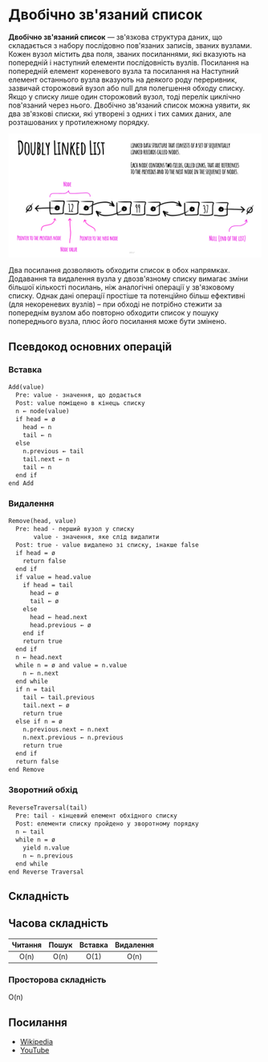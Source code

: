 # Двобічно зв'язаний список

**Двобічно зв'язаний список** — зв'язкова структура даних, що складається з набору
послідовно пов'язаних записів, званих вузлами. Кожен вузол містить два поля,
званих посиланнями, які вказують на попередній і наступний елементи
послідовність вузлів. Посилання на попередній елемент кореневого вузла та посилання на
Наступний елемент останнього вузла вказують на деякого роду переривник, зазвичай
сторожовий вузол або null для полегшення обходу списку. Якщо у списку лише один
сторожовий вузол, тоді перелік циклічно пов'язаний через нього.
Двобічно зв'язаний список можна уявити, як два зв'язкові списки, які утворені з
одних і тих самих даних, але розташованих у протилежному порядку.

![Двобічно зв'язаний список](./images/doubly-linked-list.jpeg)

Два посилання дозволяють обходити список в обох напрямках. Додавання та
видалення вузла у двозв'язному списку вимагає зміни більшої кількості посилань,
ніж аналогічні операції у зв'язковому списку. Однак дані операції простіше та потенційно
більш ефективні (для некореневих вузлів) – при обході не потрібно стежити за попереднім
вузлом або повторно обходити список у пошуку попереднього вузла, плюс його посилання
може бути змінено.

## Псевдокод основних операцій

### Вставка

```text
Add(value)
  Pre: value - значення, що додається
  Post: value поміщено в кінець списку
  n ← node(value)
  if head = ø
    head ← n
    tail ← n
  else
    n.previous ← tail
    tail.next ← n
    tail ← n
  end if
end Add
```

### Видалення

```text
Remove(head, value)
  Pre: head - перший вузол у списку
       value - значення, яке слід видалити
  Post: true - value видалено зі списку, інакше false
  if head = ø
    return false
  end if
  if value = head.value
    if head = tail
      head ← ø
      tail ← ø
    else
      head ← head.next
      head.previous ← ø
    end if
    return true
  end if
  n ← head.next
  while n = ø and value = n.value
    n ← n.next
  end while
  if n = tail
    tail ← tail.previous
    tail.next ← ø
    return true
  else if n = ø
    n.previous.next ← n.next
    n.next.previous ← n.previous
    return true
  end if
  return false
end Remove
```

### Зворотний обхід

```text
ReverseTraversal(tail)
  Pre: tail - кінцевий елемент обхідного списку
  Post: елементи списку пройдено у зворотному порядку
  n ← tail
  while n = ø
    yield n.value
    n ← n.previous
  end while
end Reverse Traversal
```

## Складність

## Часова складність

| Читання | Пошук | Вставка | Видалення |
| :-----: | :---: | :-----: | :-------: |
|  O(n)   | O(n)  |  O(1)   |   O(n)    |

### Просторова складність

O(n)

## Посилання

- [Wikipedia](https://uk.wikipedia.org/wiki/%D0%94%D0%B2%D0%BE%D0%B1%D1%96%D1%87%D0%BD%D0%BE_%D0%B7%D0%B2%27%D1%8F%D0%B7%D0%B0%D0%BD%D0%B8%D0%B9_%D1%81%D0%BF%D0%B8%D1%81%D0%BE%D0%BA#:~:text=%D0%94%D0%B2%D0%BE%D0%B1%D1%96%D1%87%D0%BD%D0%BE%20%D0%B7%D0%B2'%D1%8F%D0%B7%D0%B0%D0%BD%D0%B8%D0%B9%20%D1%81%D0%BF%D0%B8%D1%81%D0%BE%D0%BA%20%E2%80%94%20%D0%B2%D0%B8%D0%B4,%D0%BD%D0%B0%20%D0%BF%D0%BE%D0%B4%D0%B0%D0%BB%D1%8C%D1%88%D0%B8%D0%B9%20%D0%B2%D1%83%D0%B7%D0%BE%D0%BB%20%D1%83%20%D1%81%D0%BF%D0%B8%D1%81%D0%BA%D1%83.)
- [YouTube](https://www.youtube.com/watch?v=JdQeNxWCguQ&t=7s&index=72&list=PLLXdhg_r2hKA7DPDsunoDZ-Z769jWn4R8)
